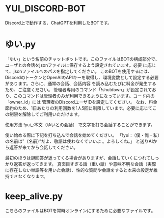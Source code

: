 # YUI_DISCORD-BOT

Discord上で動作する、ChatGPTを利用したBOTです。

# ゆい.py
「ゆい」という名前のチャットボットです。このファイルはBOTの構成部分で、ユーザとの会話をjsonファイルに保存するよう設定されています。必要
に応じて、jsonファイルへのパスを指定してください。
このBOTを使用するには、DiscordのトークンとOpenAIのAPIキーを取得し、環境変数として設定する必要があります。さらに、通常の会話、会話内容
を読み込むたびに料金が発生するため、ご注意ください。
管理者専用のコマンド「!shutdown」が設定されており、このコマンドは管理者のみが利用できるようになっています。コード内の「owner_id」には
管理者のDiscordユーザIDを設定してください。
なお、料金節約のため、1日あたりの利用回数を1人5回に制限しています。必要に応じてこの制限を解除してご利用いただけます。

使用方法
!yui_:本文（ゆいとの会話）
で文字を打ち会話することができます。

使い始める際に下記を打ち込んで会話を始めてください。
「!yui :（僕・俺・私）の名前は”（名前）”だよ、敬語は使わなくていいよ 。よろしくね。」
と送りAIから返答が来てから会話してください。

最初のほうは謎回答が返ってくる場合がありますが、会話していくにつれてしっかり返答が返ってきます。
真面目すぎる話（重い話）や意味不明な会話（実際に存在しない単語等を用いた会話）、性的な質問や会話をすると本来の設定が維持できなくなります。

# keep_alive.py
こちらのファイルはBOTを常時オンラインにするために必要なファイルです。
